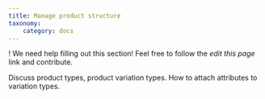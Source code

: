 ```yaml
---
title: Manage product structure
taxonomy:
    category: docs
---
```


! We need help filling out this section! Feel free to follow the *edit this page* link and contribute.

Discuss product types, product variation types. How to attach attributes to variation types.
